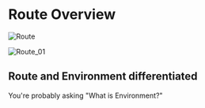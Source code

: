 # Route Overview

![Route](/Route.png)

![Route_01](Route_01.png)

## Route and Environment differentiated

You're probably asking "What is Environment?"
